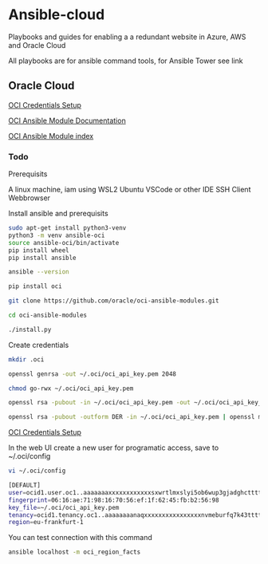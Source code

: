 # Ansible-cloud

Playbooks and guides for enabling a a redundant website in Azure, AWS and Oracle Cloud

All playbooks are for ansible command tools, for Ansible Tower see link

## Oracle Cloud

[OCI Credentials Setup](https://docs.cloud.oracle.com/en-us/iaas/Content/API/SDKDocs/ansiblegetstarted.htm)

[OCI Ansible Module Documentation](https://oracle-cloud-infrastructure-ansible-modules.readthedocs.io/en/latest/index.html)

[OCI Ansible Module index](https://oracle-cloud-infrastructure-ansible-modules.readthedocs.io/en/latest/modules/list_of_cloud_modules.html)

### Todo

Prerequisits

A linux machine, iam using WSL2 Ubuntu
VSCode or other IDE
SSH Client
Webbrowser

Install ansible and prerequisits

```bash
sudo apt-get install python3-venv
python3 -m venv ansible-oci
source ansible-oci/bin/activate
pip install wheel
pip install ansible

ansible --version

pip install oci

git clone https://github.com/oracle/oci-ansible-modules.git

cd oci-ansible-modules

./install.py

```

Create credentials

```bash
mkdir .oci

openssl genrsa -out ~/.oci/oci_api_key.pem 2048

chmod go-rwx ~/.oci/oci_api_key.pem

openssl rsa -pubout -in ~/.oci/oci_api_key.pem -out ~/.oci/oci_api_key_public.pem

openssl rsa -pubout -outform DER -in ~/.oci/oci_api_key.pem | openssl md5 -c
```

[OCI Credentials Setup](https://docs.cloud.oracle.com/en-us/iaas/Content/API/SDKDocs/ansiblegetstarted.htm)

In the web UI create a new user for programatic access, save to ~/.oci/config

```bash
vi ~/.oci/config

[DEFAULT]
user=ocid1.user.oc1..aaaaaaaxxxxxxxxxxxxsxwrtlmxslyi5ob6wup3gjadghctttttttera
fingerprint=06:16:ae:71:98:16:70:56:ef:1f:62:45:fb:b2:56:98
key_file=~/.oci/oci_api_key.pem
tenancy=ocid1.tenancy.oc1..aaaaaaaanaqxxxxxxxxxxxxxxxxnvmeburfq7k43ttttttehta
region=eu-frankfurt-1
```

You can test connection with this command

```bash
ansible localhost -m oci_region_facts
```
